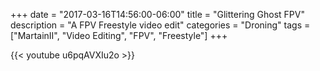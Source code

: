 +++
date = "2017-03-16T14:56:00-06:00"
title = "Glittering Ghost FPV"
description = "A FPV Freestyle video edit"
categories = "Droning"
tags = ["MartainII", "Video Editing", "FPV", "Freestyle"]
+++

{{< youtube u6pqAVXIu2o >}}
